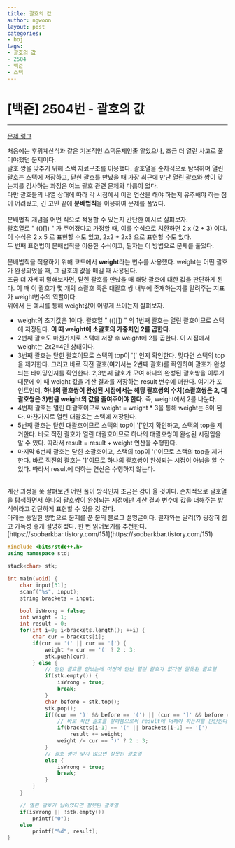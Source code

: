 ```yaml
---
title: 괄호의 값
author: ngwoon
layout: post
categories:
- boj
tags:
- 괄호의 값
- 2504
- 백준
- 스택
---
```


# [백준] 2504번 - 괄호의 값
- - -

[문제 링크](https://www.acmicpc.net/problem/2504)

처음에는 후위계산식과 같은 기본적인 스택문제인줄 알았으나, 조금 더 열린 사고로 풀어야했던 문제이다.<br/>
괄호 쌍을 맞추기 위해 스택 자료구조를 이용했다. 괄호열을 순차적으로 탐색하며 열린 괄호는 스택에 저장하고, 닫힌 괄호를 만났을 때 가장 최근에 만난 열린 괄호와 쌍이 맞는지를 검사하는 과정은 여느 괄호 관련 문제와 다름이 없다.<br/>
다만 괄호들의 나열 상태에 따라 각 시점에서 어떤 연산을 해야 하는지 유추해야 하는 점이 어려웠고, 긴 고민 끝에 **분배법칙**을 이용하여 문제를 풀었다.<br/>
<br/>
분배법칙 개념을 어떤 식으로 적용할 수 있는지 간단한 예시로 살펴보자.<br/>
괄호열로 " (()[]) " 가 주어졌다고 가정할 때, 이를 수식으로 치환하면 2 x (2 + 3) 이다.<br/>
이 수식은 2 x 5 로 표현할 수도 있고, 2x2 + 2x3 으로 표현할 수도 있다.<br/>
두 번째 표현법이 분배법칙을 이용한 수식이고, 필자는 이 방법으로 문제를 풀었다.<br/>
<br/>
분배법칙을 적용하기 위해 코드에서 **weight**라는 변수를 사용했다. weight는 어떤 괄호가 완성되었을 때, 그 괄호의 값을 매길 때 사용된다.<br/>
조금 더 자세히 말해보자면, 닫힌 괄호를 만났을 때 해당 괄호에 대한 값을 판단하게 된다. 이 때 이 괄호가 몇 개의 소괄호 혹은 대괄호 쌍 내부에 존재하는지를 알려주는 지표가 weight변수의 역할이다.<br/>
위에서 든 예시를 통해 weight값이 어떻게 쓰이는지 살펴보자.<br/>
* weight의 초기값은 1이다. 괄호열 " (()[]) " 의 1번째 괄호는 열린 괄호이므로 스택에 저장된다. **이 때 weight에 소괄호의 가중치인 2를 곱한다.** <br/>
* 2번째 괄호도 마찬가지로 스택에 저장 후 weight에 2를 곱한다. 이 시점에서 weight는 2x2=4인 상태이다. <br/>
* 3번째 괄호는 닫힌 괄호이므로 스택의 top이 '(' 인지 확인한다. 맞다면 스택의 top을 제거한다. 그리고 바로 직전 괄호(여기서는 2번째 괄호)를 확인하여 괄호가 완성되는 타이밍인지를 확인한다. 2,3번째 괄호가 모여 하나의 완성된 괄호쌍을 이루기 때문에 이 때 weight 값을 계산 결과를 저장하는 result 변수에 더한다. 여기가 포인트인데, **하나의 괄호쌍이 완성된 시점에서는 해당 괄호쌍의 수치(소괄호쌍은 2, 대괄호쌍은 3)만큼 weight의 값을 줄여주어야 한다.** 즉, weight에서 2를 나눈다.<br/>
* 4번째 괄호는 열린 대괄호이므로 weight = weight * 3을 통해 weight는 6이 된다. 마찬가지로 열린 대괄호는 스택에 저장된다.<br/>
* 5번째 괄호는 닫힌 대괄호이므로 스택의 top이 '['인지 확인하고, 스택의 top을 제거한다. 바로 직전 괄호가 열린 대괄호이므로 하나의 대괄호쌍이 완성된 시점임을 알 수 있다. 따라서 result = result + weight 연산을 수행한다.<br/>
* 마지막 6번째 괄호는 닫힌 소괄호이고, 스택의 top이 '('이므로 스택의 top을 제거한다. 바로 직전의 괄호는 ']'이므로 하나의 괄호쌍이 완성되는 시점이 아님을 알 수 있다. 따라서 result에 더하는 연산은 수행하지 않는다.<br/>
<br/>
계산 과정을 쭉 살펴보면 어떤 풀이 방식인지 조금은 감이 올 것이다. 순차적으로 괄호열을 탐색하면서 하나의 괄호쌍이 완성되는 시점에만 계산 결과 변수에 값을 더해주는 방식이라고 간단하게 표현할 수 있을 것 같다.<br/>
아래는 동일한 방법으로 문제를 푼 분의 블로그 설명글이다. 필자와는 달리(?) 굉장히 쉽고 가독성 좋게 설명하셨다. 한 번 읽어보기를 추천한다.<br/>
[https://soobarkbar.tistory.com/151](https://soobarkbar.tistory.com/151)

```cpp
#include <bits/stdc++.h>
using namespace std;

stack<char> stk;

int main(void) {
    char input[31];
    scanf("%s", input);
    string brackets = input;

    bool isWrong = false;
    int weight = 1;
    int result = 0;
    for(int i=0; i<brackets.length(); ++i) {
        char cur = brackets[i];
        if(cur == '(' || cur == '[') {
            weight *= cur == '(' ? 2 : 3;
            stk.push(cur);
        } else {
            // 닫힌 괄호를 만났는데 이전에 만난 열린 괄호가 없다면 잘못된 괄호열
            if(stk.empty()) {
                isWrong = true;
                break;
            }
            char before = stk.top();
            stk.pop();
            if((cur == ')' && before == '(') || (cur == ']' && before == '[')) {
                // 바로 직전 괄호를 살펴봄으로써 result에 더해야 하는지를 판단한다.
                if(brackets[i-1] == '(' || brackets[i-1] == '[')
                    result += weight;
                weight /= cur == ')' ? 2 : 3;
            } 
            // 괄호 쌍이 맞지 않으면 잘못된 괄호열
            else {
                isWrong = true;
                break;
            }
        }
    }

    // 열린 괄호가 남아있다면 잘못된 괄호열
    if(isWrong || !stk.empty())
        printf("0");
    else
        printf("%d", result);
}
```

